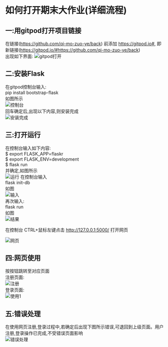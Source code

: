 如何打开期末大作业(详细流程)
============================  
## 一:用gitpod打开项目链接  
在链接(https://github.com/qi-mo-zuo-ye/back) 前添加 https://gitpod.io#, 即新链接(https://gitpod.io/#https://github.com/qi-mo-zuo-ye/back)  
出现如下界面:
![gitpod打开](https://note.youdao.com/yws/api/personal/file/WEB67244d4937d43e0f14134b92c74cf900?method=download&shareKey=e41d71aad8092a794e44f4b5ef8a4d95)

## 二:安装Flask  
在gitpod控制台输入:                 
pip install bootstrap-flask                         
如图所示             
![控制台](https://note.youdao.com/yws/api/personal/file/WEBffa48278e0dca15d46de66f97c00e8f0?method=download&shareKey=4ccb547de3c6708246cbd6cc533e7578)       
回车确定后,出现以下内容,则安装完成           
![安装完成](https://note.youdao.com/yws/api/personal/file/WEBa9c947d2a3e0a771d02ac742b04cc223?method=download&shareKey=5ae233f42ea84379c1f08f33b1094986)         
## 三:打开运行   
在控制台输入如下内容:   
$ export FLASK_APP=flaskr    
$ export FLASK_ENV=development    
$ flask run   
并确定,如图所示          
![运行](https://note.youdao.com/yws/api/personal/file/WEB2a400f7c0a295cf9f38ccdab893fdaa9?method=download&shareKey=ab8aa0f24f6aabf478a36a35959e8170) 
在控制台输入   
flask init-db           
如图          
![输入](https://note.youdao.com/yws/api/personal/file/WEB894d110ae5dc78ad4a6a8788b8f82b45?method=download&shareKey=285102c9c557de7e3c1b1c03f8b665cd)   
再次输入:  
flask run         
如图               
![结果](https://note.youdao.com/yws/api/personal/file/WEB8648be912d3fe08f9a239ed97b36d3cf?method=download&shareKey=d2c4edda18bf00503b31ce95a7859d29)      

在控制台 CTRL+鼠标左键点击 http://127.0.0.1:5000/  打开网页     
    
    
![网页](https://note.youdao.com/yws/api/personal/file/WEB9e18f787e988a2c7bf197eb85941459e?method=download&shareKey=38dac52d88149066a4c1cb9abffa36ad)
## 四:网页使用     
按按钮跳转至对应页面                  
注册页面:      
![注册](https://note.youdao.com/yws/api/personal/file/WEB94d5fddeccf2aa162e09f2a6b2b69f6f?method=download&shareKey=a59057dcf7d233890ab12f7d29d6f5e7)        
登录页面:             
![使用1](https://note.youdao.com/yws/api/personal/file/WEB02fee65ec7e15bc0732df6d7d3b4a1bc?method=download&shareKey=c2633f2c98a8c6d7432ee00d9bd5581b)    
## 五:错误处理   
在使用网页注册,登录过程中,若确定后出现下图所示错误,可退回到上级页面。用户注册,登录操作已完成,不受错误页面影响            
![错误处理](https://note.youdao.com/yws/api/personal/file/WEBc09a4c8bb72cd03c784fd5b2157addc7?method=download&shareKey=5c3201e18bba6a260823376469a71a16)
